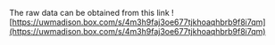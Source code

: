 The raw data can be obtained from this link ![https://uwmadison.box.com/s/4m3h9faj3oe677tjkhoaqhbrb9f8i7qm](https://uwmadison.box.com/s/4m3h9faj3oe677tjkhoaqhbrb9f8i7qm)
